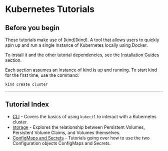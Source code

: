 # **Kubernetes Tutorials**

## **Before you begin**

These tutorials  make use of [kind][kind]. A tool that allows users to quickly spin up and run a single instance of Kubernetes locally using Docker.

To install it and the other tutorial dependencies, see the [Installation Guides](#installation-guides) section.

Each section assumes an instance of kind is up and running. To start kind for the first time, use the command:

```
kind create cluster
```

---

## **Tutorial Index**
* [CLI](/Kubernetes-Basic-2-Days/Modules/k8s-intro-tutorials/CLI/README.md) - Covers the basics of using `kubectl` to interact with a Kubernetes cluster.
* [storage](/Kubernetes-Basic-2-Days/Modules/k8s-intro-tutorials/storage/README.md) - Explores the relationship between Persistent Volumes, Persistent Volume Claims, and Volumes themselves.
* [ConfigMaps and Secrets](/Kubernetes-Basic-2-Days/Modules/k8s-intro-tutorials/Configuration/README.md) - Tutorials going over how to use the two Configuration objects ConfigMaps and Secrets.